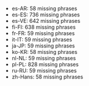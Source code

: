 - es-AR: 58 missing phrases
- es-ES: 736 missing phrases
- es-VE: 642 missing phrases
- fi-FI: 638 missing phrases
- fr-FR: 59 missing phrases
- it-IT: 59 missing phrases
- ja-JP: 59 missing phrases
- ko-KR: 58 missing phrases
- nl-NL: 59 missing phrases
- pl-PL: 828 missing phrases
- ru-RU: 59 missing phrases
- zh-Hans: 58 missing phrases
